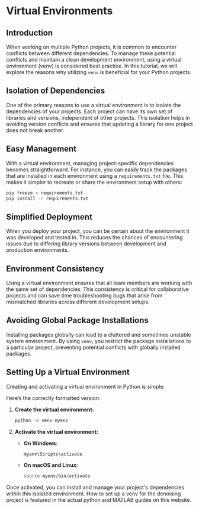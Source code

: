 # Virtual Environments

## Introduction
When working on multiple Python projects, it is common to encounter conflicts between different dependencies. To manage these potential conflicts and maintain a clean development environment, using a virtual environment (venv) is considered best practice. In this tutorial, we will explore the reasons why utilizing `venv` is beneficial for your Python projects.

## Isolation of Dependencies
One of the primary reasons to use a virtual environment is to isolate the dependencies of your projects. Each project can have its own set of libraries and versions, independent of other projects. This isolation helps in avoiding version conflicts and ensures that updating a library for one project does not break another.

## Easy Management
With a virtual environment, managing project-specific dependencies becomes straightforward. For instance, you can easily track the packages that are installed in each environment using a `requirements.txt` file. This makes it simpler to recreate or share the environment setup with others:

``` bash
pip freeze > requirements.txt
pip install -r requirements.txt
```

## Simplified Deployment

When you deploy your project, you can be certain about the environment it was developed and tested in. This reduces the chances of encountering issues due to differing library versions between development and production environments.

## Environment Consistency

Using a virtual environment ensures that all team members are working with the same set of dependencies. This consistency is critical for collaborative projects and can save time troubleshooting bugs that arise from mismatched libraries across different development setups.

## Avoiding Global Package Installations

Installing packages globally can lead to a cluttered and sometimes unstable system environment. By using `venv`, you restrict the package installations to a particular project, preventing potential conflicts with globally installed packages.

## Setting Up a Virtual Environment

Creating and activating a virtual environment in Python is simple:

Here’s the correctly formatted version:

1. **Create the virtual environment:**
    
    ```bash
    python -m venv myenv
    ```

2. **Activate the virtual environment:**
    - **On Windows:**
    
        ```cmd
        myenv\Scripts\activate
        ```
        
    - **On macOS and Linux:**
    
        ```bash
        source myenv/bin/activate
        ```

Once activated, you can install and manage your project's dependencies within this isolated environment. How to set up a venv for the denoising project is featured in the actual python and MATLAB guides on this website.
